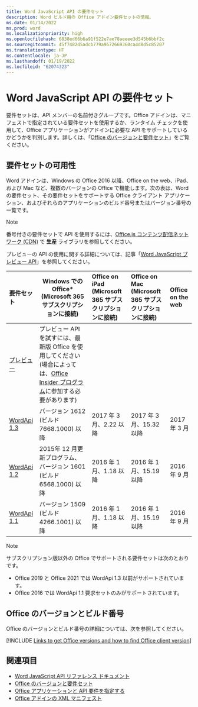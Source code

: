```yaml
---
title: Word JavaScript API の要件セット
description: Word ビルド用の Office アドイン要件セットの情報。
ms.date: 01/14/2022
ms.prod: word
ms.localizationpriority: high
ms.openlocfilehash: 6838ed66b6a91f522e7ae78aeeee3d545b6bbf2c
ms.sourcegitcommit: 45f7482d5adcb779a9672669360ca4d8d5c85207
ms.translationtype: HT
ms.contentlocale: ja-JP
ms.lasthandoff: 01/19/2022
ms.locfileid: "62074323"
---
```

# <a name="word-javascript-api-requirement-sets"></a>Word JavaScript API の要件セット

要件セットは、API メンバーの名前付きグループです。Office アドインは、マニフェストで指定されている要件セットを使用するか、ランタイム チェックを使用して、Office アプリケーションがアドインに必要な API をサポートしているかどうかを判別します。詳しくは、「[Office のバージョンと要件セット](../../develop/office-versions-and-requirement-sets.md)」をご覧ください。

## <a name="requirement-set-availability"></a>要件セットの可用性

Word アドインは、Windows の Office 2016 以降、Office on the web、iPad、および Mac など、複数のバージョンの Office で機能します。次の表は、Word の要件セット、その要件セットをサポートする Office クライアント アプリケーション、およびそれらのアプリケーションのビルド番号またはバージョン番号の一覧です。

> [!NOTE]
> 番号付きの要件セットで API を使用するには、[Office.js コンテンツ配信ネットワーク (CDN)](https://appsforoffice.microsoft.com/lib/1/hosted/office.js) で **生産** ライブラリを参照してください。
>
> プレビューの API の使用に関する詳細については、記事「[Word JavaScript プレビュー API](word-preview-apis.md)」を参照してください。

|  要件セット  |   Windows での Office\*<br>(Microsoft 365 サブスクリプションに接続)  |  Office on iPad<br>(Microsoft 365 サブスクリプションに接続)  |  Office on Mac<br>(Microsoft 365 サブスクリプションに接続)  | Office on the web  |
|:-----|-----|:-----|:-----|:-----|
| [プレビュー](word-preview-apis.md) | プレビュー API を試すには、最新版 Office を使用してください (場合によっては、[Office Insider プログラム](https://insider.office.com)に参加する必要があります) |
| [WordApi 1.3](word-api-1-3-requirement-set.md) | バージョン 1612 (ビルド 7668.1000) 以降| 2017 年 3 月、2.22 以降 | 2017 年 3 月、15.32 以降| 2017 年 3 月 |
| [WordApi 1.2](word-api-1-2-requirement-set.md) | 2015年 12 月更新プログラム、バージョン 1601 (ビルド 6568.1000) 以降 | 2016 年 1 月、1.18 以降 | 2016 年 1 月、15.19 以降| 2016 年 9 月 |
| [WordApi 1.1](word-api-1-1-requirement-set.md) | バージョン 1509 (ビルド 4266.1001) 以降| 2016 年 1 月、1.18 以降 | 2016 年 1 月、15.19 以降| 2016 年 9 月 |

> [!NOTE]
> サブスクリプション版以外の Office でサポートされる要件セットは次のとおりです。
>
> - Office 2019 と Office 2021 では WordApi 1.3 以前がサポートされています。
> - Office 2016 では WordApi 1.1 要求セットのみがサポートされています。

## <a name="office-versions-and-build-numbers"></a>Office のバージョンとビルド番号

Office のバージョンとビルド番号の詳細については、次を参照してください。

[!INCLUDE [Links to get Office versions and how to find Office client version](../../includes/links-get-office-versions-builds.md)]

## <a name="see-also"></a>関連項目

- [Word JavaScript API リファレンス ドキュメント](/javascript/api/word)
- [Office のバージョンと要件セット](../../develop/office-versions-and-requirement-sets.md)
- [Office アプリケーションと API 要件を指定する](../../develop/specify-office-hosts-and-api-requirements.md)
- [Office アドインの XML マニフェスト](../../develop/add-in-manifests.md)
